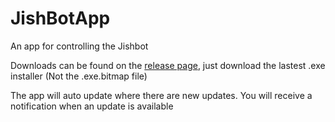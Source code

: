 # JishBotApp
An app for controlling the Jishbot

Downloads can be found on the [release page](https://github.com/ChickenNuggetsPerson/JishBotApp/releases/), just download the lastest .exe installer (Not the .exe.bitmap file)

The app will auto update where there are new updates. You will receive a notification when an update is available
